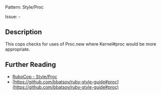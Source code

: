 Pattern: Style/Proc

Issue: -

## Description

This cops checks for uses of Proc.new where Kernel#proc
would be more appropriate.

## Further Reading

* [RuboCop - Style/Proc](https://rubocop.readthedocs.io/en/latest/cops_style/#styleproc)
* [https://github.com/bbatsov/ruby-style-guide#proc](https://github.com/bbatsov/ruby-style-guide#proc)
